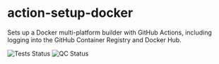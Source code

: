 # action-setup-docker

Sets up a Docker multi-platform builder with GitHub Actions, including logging into the GitHub Container Registry and Docker Hub.

![Tests Status](https://img.shields.io/github/actions/workflow/status/benzine-framework/action-setup-docker/test.yml?logo=github&label=Tests)
![QC Status](https://img.shields.io/github/actions/workflow/status/benzine-framework/action-setup-docker/trunk.check.yml?logo=github&label=QC)

